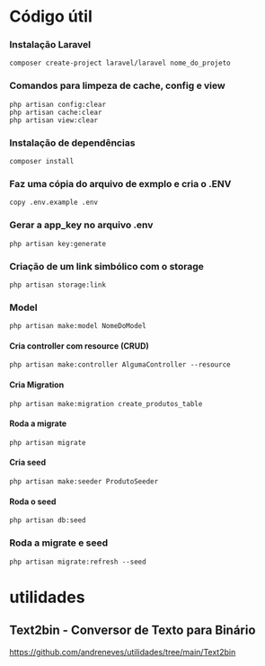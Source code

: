 # Código útil


### Instalação Laravel
```
composer create-project laravel/laravel nome_do_projeto
```

### Comandos para limpeza de cache, config e view
```
php artisan config:clear
php artisan cache:clear
php artisan view:clear
```

### Instalação de dependências
```
composer install
```

### Faz uma cópia do arquivo de exmplo e cria o .ENV
```
copy .env.example .env
```

### Gerar a app_key no arquivo .env
```
php artisan key:generate
```

### Criação de um link simbólico com o storage
```
php artisan storage:link
```

### Model
```
php artisan make:model NomeDoModel
```

#### Cria controller com resource (CRUD)
```
php artisan make:controller AlgumaController --resource
```

#### Cria Migration
```
php artisan make:migration create_produtos_table
```

#### Roda a migrate
```
php artisan migrate
```

#### Cria seed 
```
php artisan make:seeder ProdutoSeeder
```

#### Roda o seed
```
php artisan db:seed
```

### Roda a migrate e seed
```
php artisan migrate:refresh --seed
```

# utilidades

## Text2bin - Conversor de Texto para Binário
https://github.com/andreneves/utilidades/tree/main/Text2bin


